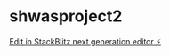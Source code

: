 # shwasproject2

[Edit in StackBlitz next generation editor ⚡️](https://stackblitz.com/~/github.com/smenaria2/shwasproject2)